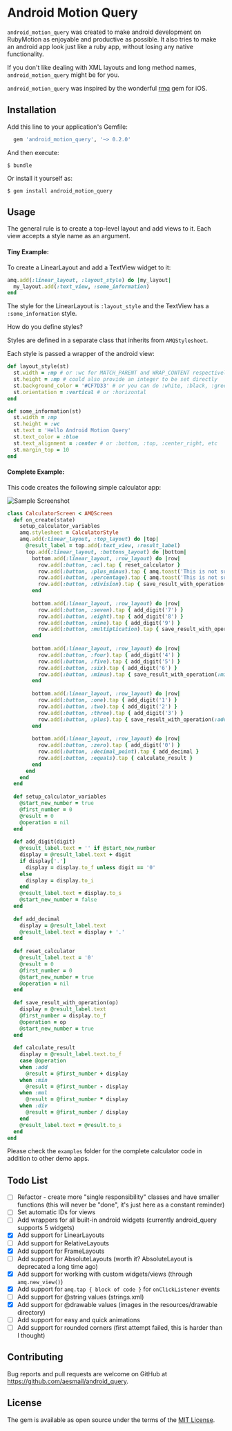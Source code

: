 # Android Motion Query

`android_motion_query` was created to make android development on RubyMotion as enjoyable and productive as possible.
It also tries to make an android app look just like a ruby app, without losing any native functionality.

If you don't like dealing with XML layouts and long method names, `android_motion_query` might be for you.

`android_motion_query` was inspired by the wonderful [rmq](http://github.com/infinitered/rmq/) gem for iOS.

## Installation


Add this line to your application's Gemfile:

```ruby
  gem 'android_motion_query', '~> 0.2.0'
```

And then execute:

    $ bundle

Or install it yourself as:

    $ gem install android_motion_query

## Usage

The general rule is to create a top-level layout and add views to it.
Each view accepts a style name as an argument.

#### Tiny Example:

To create a LinearLayout and add a TextView widget to it:

```ruby
amq.add(:linear_layout, :layout_style) do |my_layout|
  my_layout.add(:text_view, :some_information)
end
```

The style for the LinearLayout is `:layout_style` and the TextView has a `:some_information` style.

How do you define styles?

Styles are defined in a separate class that inherits from `AMQStylesheet`.

Each style is passed a wrapper of the android view:

```ruby
def layout_style(st)
  st.width = :mp # or :wc for MATCH_PARENT and WRAP_CONTENT respectively
  st.height = :mp # could also provide an integer to be set directly
  st.background_color = '#CF7D33' # or you can do :white, :black, :green, etc
  st.orientation = :vertical # or :horizontal
end

def some_information(st)
  st.width = :mp
  st.height = :wc
  st.text = 'Hello Android Motion Query'
  st.text_color = :blue
  st.text_alignment = :center # or :bottom, :top, :center_right, etc
  st.margin_top = 10
end
```


#### Complete Example:

This code creates the following simple calculator app:

![Sample Screenshot](screenshot.png)

```ruby
class CalculatorScreen < AMQScreen
  def on_create(state)
    setup_calculator_variables
    amq.stylesheet = CalculatorStyle
    amq.add(:linear_layout, :top_layout) do |top|
      @result_label = top.add(:text_view, :result_label)
      top.add(:linear_layout, :buttons_layout) do |bottom|
        bottom.add(:linear_layout, :row_layout) do |row|
          row.add(:button, :ac).tap { reset_calculator }
          row.add(:button, :plus_minus).tap { amq.toast('This is not supported yet') }
          row.add(:button, :percentage).tap { amq.toast('This is not supported yet') }
          row.add(:button, :division).tap { save_result_with_operation(:div) }
        end
        
        bottom.add(:linear_layout, :row_layout) do |row|
          row.add(:button, :seven).tap { add_digit('7') }
          row.add(:button, :eight).tap { add_digit('8') }
          row.add(:button, :nine).tap { add_digit('9') }
          row.add(:button, :multiplication).tap { save_result_with_operation(:mul) }
        end
        
        bottom.add(:linear_layout, :row_layout) do |row|
          row.add(:button, :four).tap { add_digit('4') }
          row.add(:button, :five).tap { add_digit('5') }
          row.add(:button, :six).tap { add_digit('6') }
          row.add(:button, :minus).tap { save_result_with_operation(:min) }
        end
        
        bottom.add(:linear_layout, :row_layout) do |row|
          row.add(:button, :one).tap { add_digit('1') }
          row.add(:button, :two).tap { add_digit('2') }
          row.add(:button, :three).tap { add_digit('3') }
          row.add(:button, :plus).tap { save_result_with_operation(:add) }
        end
        
        bottom.add(:linear_layout, :row_layout) do |row|
          row.add(:button, :zero).tap { add_digit('0') }
          row.add(:button, :decimal_point).tap { add_decimal }
          row.add(:button, :equals).tap { calculate_result }
        end
      end
    end
  end
  
  def setup_calculator_variables
    @start_new_number = true
    @first_number = 0
    @result = 0
    @operation = nil
  end
  
  def add_digit(digit)
    @result_label.text = '' if @start_new_number
    display = @result_label.text + digit
    if display['.']
      display = display.to_f unless digit == '0'
    else
      display = display.to_i
    end
    @result_label.text = display.to_s
    @start_new_number = false
  end
  
  def add_decimal
    display = @result_label.text
    @result_label.text = display + '.'
  end
  
  def reset_calculator
    @result_label.text = '0'
    @result = 0
    @first_number = 0
    @start_new_number = true
    @operation = nil
  end
  
  def save_result_with_operation(op)
    display = @result_label.text
    @first_number = display.to_f
    @operation = op
    @start_new_number = true
  end
  
  def calculate_result
    display = @result_label.text.to_f
    case @operation
    when :add
      @result = @first_number + display
    when :min
      @result = @first_number - display
    when :mul
      @result = @first_number * display
    when :div
      @result = @first_number / display
    end
    @result_label.text = @result.to_s
  end
end
```

Please check the `examples` folder for the complete calculator code in addition to other demo apps.


## Todo List
- [ ] Refactor - create more "single responsibility" classes and have smaller functions (this will never be "done", it's just here as a constant reminder)
- [ ] Set automatic IDs for views
- [ ] Add wrappers for all built-in android widgets (currently android_query supports 5 widgets)
- [x] Add support for LinearLayouts
- [ ] Add support for RelativeLayouts
- [x] Add support for FrameLayouts
- [ ] Add support for AbsoluteLayouts (worth it? AbsoluteLayout is deprecated a long time ago)
- [x] Add support for working with custom widgets/views (through `amq.new_view()`)
- [x] Add support for `amq.tap { block of code }` for `onClickListener` events
- [ ] Add support for @string values (strings.xml)
- [x] Add support for @drawable values (images in the resources/drawable directory)
- [ ] Add support for easy and quick animations
- [ ] Add support for rounded corners (first attempt failed, this is harder than I thought)

## Contributing

Bug reports and pull requests are welcome on GitHub at https://github.com/aesmail/android_query.

## License

The gem is available as open source under the terms of the [MIT License](http://opensource.org/licenses/MIT).
